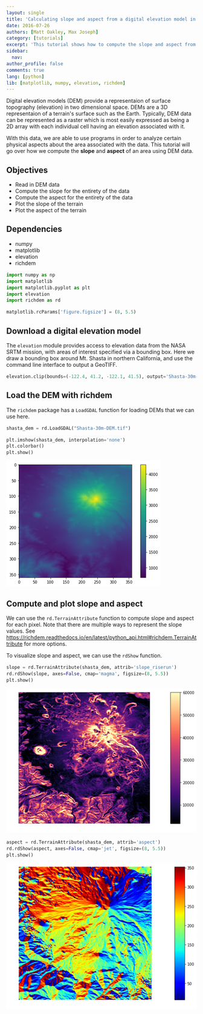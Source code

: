 ```yaml
---
layout: single
title: 'Calculating slope and aspect from a digital elevation model in Python'
date: 2016-07-26
authors: [Matt Oakley, Max Joseph]
category: [tutorials]
excerpt: 'This tutorial shows how to compute the slope and aspect from a digital elevation model in Python.'
sidebar:
  nav:
author_profile: false
comments: true
lang: [python]
lib: [matplotlib, numpy, elevation, richdem]
---
```


Digital elevation models (DEM) provide a representaion of surface topography (elevation) in two dimensional space. DEMs are a 3D representaion of a terrain's surface such as the Earth. Typically, DEM data can be represented as a raster which is most easily expressed as being a 2D array with each individual cell having an elevation associated with it. 

With this data, we are able to use programs in order to analyze certain physical aspects about the area associated with the data. This tutorial will go over how we compute the **slope** and **aspect** of an area using DEM data.

## Objectives

- Read in DEM data
- Compute the slope for the entirety of the data
- Compute the aspect for the entirety of the data
- Plot the slope of the terrain
- Plot the aspect of the terrain

## Dependencies

- numpy
- matplotlib
- elevation
- richdem


```python
import numpy as np
import matplotlib
import matplotlib.pyplot as plt
import elevation
import richdem as rd
```


```python
matplotlib.rcParams['figure.figsize'] = (8, 5.5)
```

## Download a digital elevation model

The `elevation` module provides access to elevation data from the NASA SRTM mission, with areas of interest specified via a bounding box. Here we draw a bounding box around Mt. Shasta in northern California, and use the command line interface to output a GeoTIFF. 


```python
elevation.clip(bounds=(-122.4, 41.2, -122.1, 41.5), output='Shasta-30m-DEM.tif')
```

## Load the DEM with richdem

The `richdem` package has a `LoadGDAL` function for loading DEMs that we can use here. 


```python
shasta_dem = rd.LoadGDAL("Shasta-30m-DEM.tif")
```


```python
plt.imshow(shasta_dem, interpolation='none')
plt.colorbar()
plt.show()
```


![png](/images/get-slope-aspect-from-digital-elevation-model_files/get-slope-aspect-from-digital-elevation-model_7_0.png)


## Compute and plot slope and aspect

We can use the `rd.TerrainAttribute` function to compute slope and aspect for each pixel. Note that there are multiple ways to represent the slope values. See https://richdem.readthedocs.io/en/latest/python_api.html#richdem.TerrainAttribute for more options.

To visualize slope and aspect, we can use the `rdShow` function. 


```python
slope = rd.TerrainAttribute(shasta_dem, attrib='slope_riserun')
rd.rdShow(slope, axes=False, cmap='magma', figsize=(8, 5.5))
plt.show()
```


![png](/images/get-slope-aspect-from-digital-elevation-model_files/get-slope-aspect-from-digital-elevation-model_9_0.png)



```python
aspect = rd.TerrainAttribute(shasta_dem, attrib='aspect')
rd.rdShow(aspect, axes=False, cmap='jet', figsize=(8, 5.5))
plt.show()
```


![png](/images/get-slope-aspect-from-digital-elevation-model_files/get-slope-aspect-from-digital-elevation-model_10_0.png)

